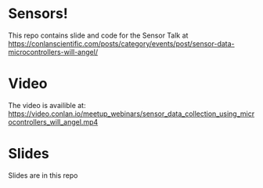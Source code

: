 # Sensors!

This repo contains slide and code for the Sensor Talk at https://conlanscientific.com/posts/category/events/post/sensor-data-microcontrollers-will-angel/

# Video

The video is availible at:
https://video.conlan.io/meetup_webinars/sensor_data_collection_using_microcontrollers_will_angel.mp4

# Slides

Slides are in this repo
